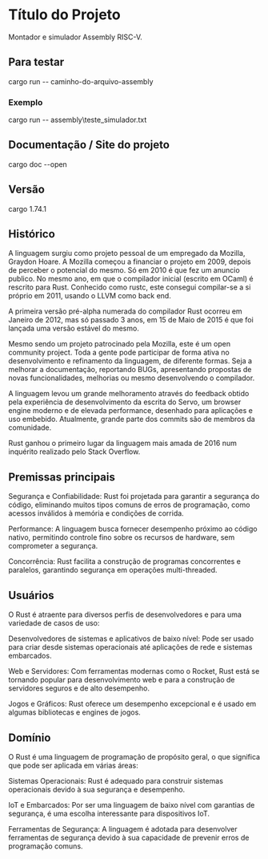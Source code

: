 # Título do Projeto
Montador e simulador Assembly RISC-V.
## Para testar
cargo run -- caminho-do-arquivo-assembly
### Exemplo
cargo run -- assembly\teste_simulador.txt
## Documentação / Site do projeto
cargo doc --open
## Versão
cargo 1.74.1
## Histórico
A linguagem surgiu como projeto pessoal de um empregado da Mozilla, Graydon Hoare. A Mozilla começou a financiar o projeto em 2009, depois de perceber o potencial do mesmo. Só em 2010 é que fez um anuncio publico. No mesmo ano, em que o compilador inicial (escrito em OCaml) é rescrito para Rust. Conhecido como rustc, este consegui compilar-se a si próprio em 2011, usando o LLVM como back end.

A primeira versão pré-alpha numerada do compilador Rust ocorreu em Janeiro de 2012, mas só passado 3 anos, em 15 de Maio de 2015 é que foi lançada uma versão estável do mesmo.

Mesmo sendo um projeto patrocinado pela Mozilla, este é um open community project. Toda a gente pode participar de forma ativa no desenvolvimento e refinamento da linguagem, de diferente formas. Seja a melhorar a documentação, reportando BUGs, apresentando propostas de novas funcionalidades, melhorias ou mesmo desenvolvendo o compilador.

A linguagem levou um grande melhoramento através do feedback obtido pela experiência de desenvolvimento da escrita do Servo, um browser engine moderno e de elevada performance, desenhado para aplicações e uso embebido. Atualmente, grande parte dos commits são de membros da comunidade.

Rust ganhou o primeiro lugar da linguagem mais amada de 2016 num inquérito realizado pelo Stack Overflow.
## Premissas principais

Segurança e Confiabilidade: Rust foi projetada para garantir a segurança do código, eliminando muitos tipos comuns de erros de programação, como acessos inválidos à memória e condições de corrida.

Performance: A linguagem busca fornecer desempenho próximo ao código nativo, permitindo controle fino sobre os recursos de hardware, sem comprometer a segurança.

Concorrência: Rust facilita a construção de programas concorrentes e paralelos, garantindo segurança em operações multi-threaded.

## Usuários

O Rust é atraente para diversos perfis de desenvolvedores e para uma variedade de casos de uso:

Desenvolvedores de sistemas e aplicativos de baixo nível: Pode ser usado para criar desde sistemas operacionais até aplicações de rede e sistemas embarcados.

Web e Servidores: Com ferramentas modernas como o Rocket, Rust está se tornando popular para desenvolvimento web e para a construção de servidores seguros e de alto desempenho.

Jogos e Gráficos: Rust oferece um desempenho excepcional e é usado em algumas bibliotecas e engines de jogos.

## Domínio

O Rust é uma linguagem de programação de propósito geral, o que significa que pode ser aplicada em várias áreas:

Sistemas Operacionais: Rust é adequado para construir sistemas operacionais devido à sua segurança e desempenho.

IoT e Embarcados: Por ser uma linguagem de baixo nível com garantias de segurança, é uma escolha interessante para dispositivos IoT.

Ferramentas de Segurança: A linguagem é adotada para desenvolver ferramentas de segurança devido à sua capacidade de prevenir erros de programação comuns.

